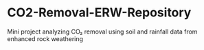 # CO2-Removal-ERW-Repository
Mini project analyzing CO₂ removal using soil and rainfall data from enhanced rock weathering
